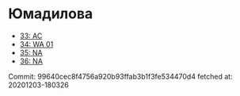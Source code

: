 # Юмадилова
- [33: AC](33.md)
- [34: WA 01](34.md)
- [35: NA](35.md)
- [36: NA](36.md)

Commit: 99640cec8f4756a920b93ffab3b1f3fe534470d4
 fetched at: 20201203-180326

